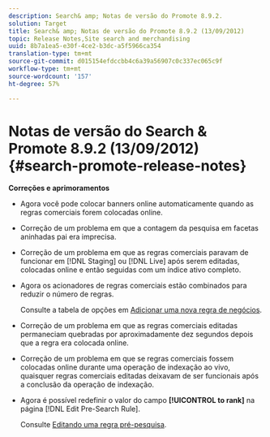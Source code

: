 ```yaml
---
description: Search& amp; Notas de versão do Promote 8.9.2.
solution: Target
title: Search& amp; Notas de versão do Promote 8.9.2 (13/09/2012)
topic: Release Notes,Site search and merchandising
uuid: 8b7a1ea5-e30f-4ce2-b3dc-a5f5966ca354
translation-type: tm+mt
source-git-commit: d015154efdccbb4c6a39a56907c0c337ec065c9f
workflow-type: tm+mt
source-wordcount: '157'
ht-degree: 57%

---
```



# Notas de versão do Search &amp; Promote 8.9.2 (13/09/2012){#search-promote-release-notes}

**Correções e aprimoramentos**

* Agora você pode colocar banners online automaticamente quando as regras comerciais forem colocadas online.
* Correção de um problema em que a contagem da pesquisa em facetas aninhadas pai era imprecisa.
* Correção de um problema em que as regras comerciais paravam de funcionar em [!DNL Staging] ou [!DNL Live] após serem editadas, colocadas online e então seguidas com um índice ativo completo.

* Agora os acionadores de regras comerciais estão combinados para reduzir o número de regras.

   Consulte a tabela de opções em [Adicionar uma nova regra de negócios](../c-about-rules-menu/c-about-business-rules.md#task_BD3B31ED48BB4B1B8F1DCD3BFA2528E7).
* Correção de um problema em que as regras comerciais editadas permaneciam quebradas por aproximadamente dez segundos depois que a regra era colocada online.
* Correção de um problema em que se regras comerciais fossem colocadas online durante uma operação de indexação ao vivo, quaisquer regras comerciais editadas deixavam de ser funcionais após a conclusão da operação de indexação.
* Agora é possível redefinir o valor do campo **[!UICONTROL to rank]** na página [!DNL Edit Pre-Search Rule].

   Consulte [Editando uma regra pré-pesquisa](../c-about-rules-menu/c-about-pre-search-rules.md#task_25F77050C5DA42B29DFD1C9718FB8C64).


